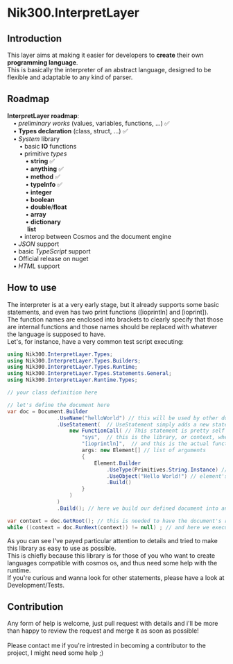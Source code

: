 # Nik300.InterpretLayer
## Introduction
This layer aims at making it easier for developers to <b>create</b> their own <b>programming language</b>. <br/>
This is basically the interpreter of an abstract language, designed to be flexible and adaptable to any kind of parser.

## Roadmap
<b>InterpretLayer roadmap</b>:<br/>
&emsp;• <i>preliminary works</i> (values, variables, functions, ...) ✅<br/>
&emsp;• <b>Types declaration</b> (class, struct, ...) ✅<br/>
&emsp;• <i>System</i> library <br/>
&emsp;&emsp;• basic <b>IO</b> functions<br/>
&emsp;&emsp;• primitive <i>types</i><br/>
&emsp;&emsp;&emsp;• <b>string</b> ✅<br/>
&emsp;&emsp;&emsp;• <b>anything</b> ✅<br/>
&emsp;&emsp;&emsp;• <b>method</b> ✅<br/>
&emsp;&emsp;&emsp;• <b>typeInfo</b> ✅<br/>
&emsp;&emsp;&emsp;• <b>integer</b><br/>
&emsp;&emsp;&emsp;• <b>boolean</b><br/>
&emsp;&emsp;&emsp;• <b>double</b>/<b>float</b><br/>
&emsp;&emsp;&emsp;• <b>array</b><br/>
&emsp;&emsp;&emsp;• <b>dictionary</b><br/>
&emsp;&emsp;&emsp; <b>list</b><br/>
&emsp;&emsp;• interop between Cosmos and the document engine<br/>
&emsp;• <i>JSON</i> support<br/>
&emsp;• basic <i>TypeScript</i> support<br/>
&emsp;• Official release on nuget<br/>
&emsp;• <i>HTML</i> support<br/>

## How to use
The interpreter is at a very early stage, but it already supports some basic statements, and even has two print functions ([ioprintln] and [ioprint]).<br/>
The function names are enclosed into brackets to clearly specify that those are internal functions and those names should be replaced with whatever the language is supposed to have.<br/>
Let's, for instance, have a very common test script executing:
```C#
using Nik300.InterpretLayer.Types;
using Nik300.InterpretLayer.Types.Builders;
using Nik300.InterpretLayer.Types.Runtime;
using Nik300.InterpretLayer.Types.Statements.General;
using Nik300.InterpretLayer.Runtime.Types;

// your class definition here

// let's define the document here
var doc = Document.Builder
                .UseName("helloWorld") // this will be used by other documents to reference to exported types
                .UseStatement(  // UseStatement simply adds a new statement to the current document
                    new FunctionCall( // This statement is pretty self explainatory, it's used to call a function
                        "sys",  // this is the library, or context, where to look for the function
                        "[ioprintln]",  // and this is the actual function name
                        args: new Element[] // list of arguments
                        {
                            Element.Builder
                                .UseType(Primitives.String.Instance) // type of the element
                                .UseObject("Hello World!") // element's object
                                .Build()
                        }
                    )
                )
                .Build(); // here we build our defined document into an actual document

var context = doc.GetRoot(); // this is needed to have the document's root to execute
while ((context = doc.RunNext(context)) != null) ; // and here we execute the document until no other statement is left
```
As you can see I've payed particular attention to details and tried to make this library as easy to use as possible.<br/>
This is chiefly because this library is for those of you who want to create languages compatible with cosmos os, and thus need some help with the runtime.<br/>
If you're curious and wanna look for other statements, please have a look at Development/Tests.

## Contribution
Any form of help is welcome, just pull request with details and i'll be more than happy to review the request and merge it as soon as possible! <br/><br/>
Please contact me if you're intrested in becoming a contributor to the project, I might need some help ;)
